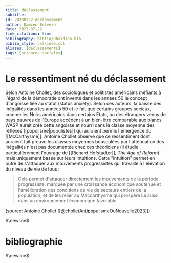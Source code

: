 ```yaml
---
title: déclassement
subtitle:
id: 20230722_déclassement
author: Damien Belvèze
date: 2023-07-22
link_citations: true
bibliography: biblio/Obsidian.bib
biblio_style: csl\ieee.csl
aliases: [déclassements]
tags: [sciences_sociales]
---
```


# Le ressentiment né du déclassement

Selon Antoine Chollet, des sociologues et politistes américains méfiants à l'égard de la démocratie ont inventé dans les années 50 le concept d'angoisse liée au statut (status anxiety). Selon ces auteurs, la baisse des inégalités dans les années 50 et le fait que certains groupes sociaux, comme les Noirs américains dans certains Etats, ou des étrangers venus de pays pauvres de l'Europe accèdent à un bien-être comparable aux blancs WASP aurait créé cette angoisse et nourri dans la classe moyenne des réflexes [[populisme|populistes]] qui auraient permis l'émergence du [[McCarthysme]]. 
Antoine Chollet observe que ce ressentiment dont auraient fait preuve les classes moyennes bousculées par l'atténuation des inégalités n'est pas documentée chez ces théoriciens (il étudie particulièrement l'ouvrage de [[Richard Hofstadter]], *The Age of Reform*) mais uniquement basée sur leurs intuitions. Cette "intuition" permet en outre de s'attaquer aux mouvements progressistes qui travaille à l'élévation du niveau de vie de tous : 

> Cela permet d'attaquer directement les mouvements de la période progressiste, marquée par une croissance économique soutenue et l'amélioration des conditions de vie de secteurs entiers de la population, et de les relier au Maccarthysme qui prospère lui aussi dans un environnement économique favorable

(source: Antoine Chollet [[@cholletAntipopulismeOuNouvelle2023]])

$\newline$
# bibliographie
$\newline$






